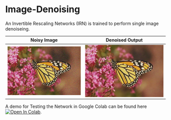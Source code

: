 # Image-Denoising

An Invertible Rescaling Networks (IRN) is trained to perform single image denoiseing. 

| Noisy Image | Denoised Output | 
| :---: | :---: | 
|<img src="assets/monarch_GT.png"/> | <img src="assets/monarch.png"/> |

A demo for Testing the Network in Google Colab can be found here [![Open In Colab](https://colab.research.google.com/assets/colab-badge.svg)](https://colab.research.google.com/github/PrasannaPulakurthi/Image-Denoising/blob/main/Image_Denoising.ipynb).

